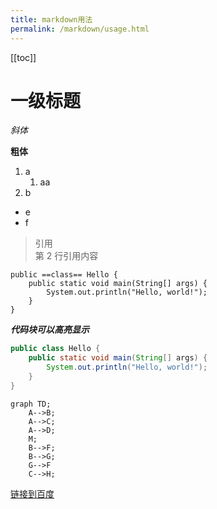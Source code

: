 ```yaml
---
title: markdown用法
permalink: /markdown/usage.html
---
```


[[toc]]

# 一级标题

_斜体_

**粗体**

1. a
   1. aa
2. b

- e
- f

> 引用<br>
> 第 2 行引用内容

```
public ==class== Hello {
    public static void main(String[] args) {
        System.out.println("Hello, world!");
    }
}
```

_**代码块可以高亮显示**_

```java
public class Hello {
    public static void main(String[] args) {
        System.out.println("Hello, world!");
    }
}
```

```mermaid
graph TD;
    A-->B;
    A-->C;
    A-->D;
    M;
    B-->F;
    B-->G;
    G-->F
    C-->H;
```

[链接到百度](https://www.baidu.com)
